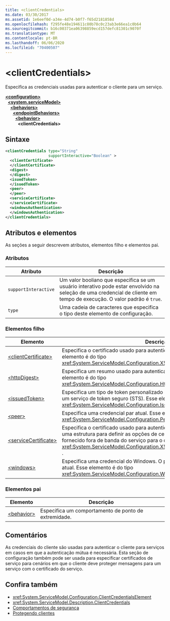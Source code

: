 ```yaml
---
title: <clientCredentials>
ms.date: 03/30/2017
ms.assetid: 1e6eef0d-a34e-4d74-b0f7-f65d2181858d
ms.openlocfilehash: f295fe48e194611c80b78c0c23ab3e66ea1c0b64
ms.sourcegitcommit: b16c00371ea06398859ecd157defc81301c9070f
ms.translationtype: MT
ms.contentlocale: pt-BR
ms.lasthandoff: 06/06/2020
ms.locfileid: "70400507"
---
```

# \<clientCredentials>
Especifica as credenciais usadas para autenticar o cliente para um serviço.  
  
[**\<configuration>**](../configuration-element.md)\
&nbsp;&nbsp;[**\<system.serviceModel>**](system-servicemodel.md)\
&nbsp;&nbsp;&nbsp;&nbsp;[**\<behaviors>**](behaviors.md)\
&nbsp;&nbsp;&nbsp;&nbsp;&nbsp;&nbsp;[**\<endpointBehaviors>**](endpointbehaviors.md)\
&nbsp;&nbsp;&nbsp;&nbsp;&nbsp;&nbsp;&nbsp;&nbsp;[**\<behavior>**](behavior-of-endpointbehaviors.md)\
&nbsp;&nbsp;&nbsp;&nbsp;&nbsp;&nbsp;&nbsp;&nbsp;&nbsp;&nbsp;**\<clientCredentials>**  
  
## <a name="syntax"></a>Sintaxe  
  
```xml  
<clientCredentials type="String"
                   supportInteractive="Boolean" >
  <clientCertificate>
  </clientCertificate>
  <digest>
  </digest>
  <isuedToken>
  </isuedToken>
  <peer>
  </peer>
  <serviceCertificate>
  </serviceCertificate>
  <windowsAuthentication>
  </windowsAuthentication>
</clientCredentials>
```  
  
## <a name="attributes-and-elements"></a>Atributos e elementos  
 As seções a seguir descrevem atributos, elementos filho e elementos pai.  
  
### <a name="attributes"></a>Atributos  
  
|Atributo|Descrição|  
|---------------|-----------------|  
|`supportInteractive`|Um valor booliano que especifica se um usuário interativo pode estar envolvido na seleção de uma credencial de cliente em tempo de execução. O valor padrão é `true`.|  
|`type`|Uma cadeia de caracteres que especifica o tipo deste elemento de configuração.|  
  
### <a name="child-elements"></a>Elementos filho  
  
|Elemento|Descrição|  
|-------------|-----------------|  
|[\<clientCertificate>](clientcertificate-of-clientcredentials-element.md)|Especifica o certificado usado para autenticar o cliente para o serviço. Esse elemento é do tipo <xref:System.ServiceModel.Configuration.X509InitiatorCertificateClientElement> .|  
|[\<httpDigest>](httpdigest-element.md)|Especifica um resumo usado para autenticar o cliente para o serviço. Esse elemento é do tipo <xref:System.ServiceModel.Configuration.HttpDigestClientElement> .|  
|[\<issuedToken>](issuedtoken.md)|Especifica um tipo de token personalizado usado para autenticar o cliente para um serviço de token seguro (STS). Esse elemento é do tipo <xref:System.ServiceModel.Configuration.IssuedTokenClientElement> .|  
|[\<peer>](peer-of-clientcredentials-element.md)|Especifica uma credencial par atual. Esse elemento é do tipo <xref:System.ServiceModel.Configuration.PeerCredentialElement> .|  
|[\<serviceCertificate>](servicecertificate-of-clientcredentials-element.md)|Especifica o certificado usado para autenticar o serviço para o cliente e fornece uma estrutura para definir as opções de certificado. Esse certificado deve ser fornecido fora de banda do serviço para o cliente. Esse elemento é do tipo <xref:System.ServiceModel.Configuration.X509RecipientCertificateClientElement> .|  
|[\<windows>](windows-of-clientcredentials-element.md)|Especifica uma credencial do Windows. O padrão é a credencial do thread atual. Esse elemento é do tipo <xref:System.ServiceModel.Configuration.WindowsClientElement> .|  
  
### <a name="parent-elements"></a>Elementos pai  
  
|Elemento|Descrição|  
|-------------|-----------------|  
|[\<behavior>](behavior-of-endpointbehaviors.md)|Especifica um comportamento de ponto de extremidade.|  
  
## <a name="remarks"></a>Comentários  
 As credenciais do cliente são usadas para autenticar o cliente para serviços em casos em que a autenticação mútua é necessária. Esta seção de configuração também pode ser usada para especificar certificados de serviço para cenários em que o cliente deve proteger mensagens para um serviço com o certificado do serviço.  
  
## <a name="see-also"></a>Confira também

- <xref:System.ServiceModel.Configuration.ClientCredentialsElement>
- <xref:System.ServiceModel.Description.ClientCredentials>
- [Comportamentos de segurança](../../../wcf/feature-details/security-behaviors-in-wcf.md)
- [Protegendo clientes](../../../wcf/securing-clients.md)
